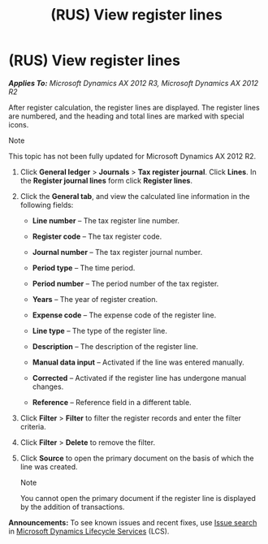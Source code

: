 ﻿---
title: (RUS) View register lines
TOCTitle: (RUS) View register lines
ms:assetid: 49366d2d-c7b1-470d-bc05-b55d5acc6377
ms:mtpsurl: https://technet.microsoft.com/en-us/library/JJ665347(v=AX.60)
ms:contentKeyID: 49387435
ms.date: 04/18/2014
mtps_version: v=AX.60
---

# (RUS) View register lines 


_**Applies To:** Microsoft Dynamics AX 2012 R3, Microsoft Dynamics AX 2012 R2_

After register calculation, the register lines are displayed. The register lines are numbered, and the heading and total lines are marked with special icons.


> [!NOTE]
> <P>This topic has not been fully updated for Microsoft Dynamics AX 2012 R2.</P>



1.  Click **General ledger** \> **Journals** \> **Tax register journal**. Click **Lines**. In the **Register journal lines** form click **Register lines**.

2.  Click the **General tab**, and view the calculated line information in the following fields:
    
      - **Line number** – The tax register line number.
    
      - **Register code** – The tax register code.
    
      - **Journal number** – The tax register journal number.
    
      - **Period type** – The time period.
    
      - **Period number** – The period number of the tax register.
    
      - **Years** – The year of register creation.
    
      - **Expense code** – The expense code of the register line.
    
      - **Line type** – The type of the register line.
    
      - **Description** – The description of the register line.
    
      - **Manual data input** – Activated if the line was entered manually.
    
      - **Corrected** – Activated if the register line has undergone manual changes.
    
      - **Reference** – Reference field in a different table.

3.  Click **Filter** \> **Filter** to filter the register records and enter the filter criteria.

4.  Click **Filter** \> **Delete** to remove the filter.

5.  Click **Source** to open the primary document on the basis of which the line was created.
    

    > [!NOTE]
    > <P>You cannot open the primary document if the register line is displayed by the addition of transactions.</P>


  
**Announcements:** To see known issues and recent fixes, use [Issue search](http://go.microsoft.com/fwlink/?linkid=389258) in [Microsoft Dynamics Lifecycle Services](http://go.microsoft.com/fwlink/?linkid=306505) (LCS).

